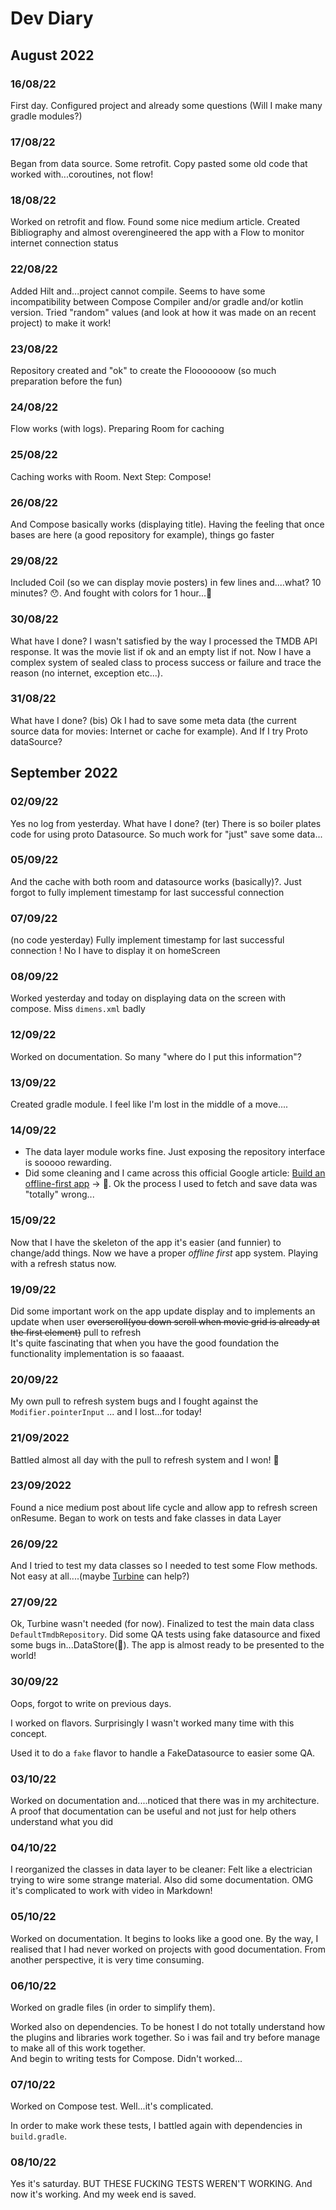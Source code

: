 # Dev Diary

## August 2022

### 16/08/22
First day. Configured project and already some questions (Will I make many gradle modules?)

### 17/08/22
Began from data source. Some retrofit. Copy pasted some old code that worked with...coroutines, not flow!

### 18/08/22
Worked on retrofit and flow. Found some nice medium article. Created Bibliography and almost overengineered the app with a Flow to monitor internet connection status

### 22/08/22
Added Hilt and...project cannot compile. Seems to have some incompatibility between Compose Compiler and/or gradle and/or kotlin version. Tried "random" values (and look at how it was made on an recent project) to make it work!

### 23/08/22
Repository created and "ok" to create the Flooooooow (so much preparation before the fun)

### 24/08/22
Flow works (with logs). Preparing Room for caching

### 25/08/22
Caching works with Room. Next Step: Compose!

### 26/08/22
And Compose basically works (displaying title). Having the feeling that once bases are here (a good repository for example), things go faster

### 29/08/22
Included Coil (so we can display movie posters) in few lines and....what? 10 minutes? 😯. And fought with colors for 1 hour...🤷

### 30/08/22
What have I done? I wasn't satisfied by the way I processed the TMDB API response. It was the movie list if ok and an empty list if not. Now I have a complex system of sealed class to  process success or failure and trace the reason (no internet, exception etc...).

### 31/08/22
What have I done? (bis) Ok I had to save some meta data (the current source data for movies: Internet or cache for example). And If I try Proto dataSource?

## September 2022

### 02/09/22
Yes no log from yesterday. What have I done? (ter) There is so boiler plates code for using proto Datasource. So much work for "just" save some data...

### 05/09/22
And the cache with both room and datasource works (basically)?. Just forgot to fully implement timestamp for last successful connection  

### 07/09/22
(no code yesterday) Fully implement timestamp for last successful connection ! No I have to display it on homeScreen   

### 08/09/22
Worked yesterday and today on displaying data on the screen with compose. Miss `dimens.xml` badly

### 12/09/22
Worked on documentation. So many "where do I put this information"?

### 13/09/22
Created gradle module. I feel like I'm lost in the middle of a move....

### 14/09/22
* The data layer module works fine. Just exposing the repository interface is sooooo rewarding.
* Did some cleaning and I came across this official Google article: [Build an offline-first app](https://developer.android.com/topic/architecture/data-layer/offline-first)
-> 🤯. Ok the process I used to fetch and save data was "totally" wrong...

### 15/09/22
Now that I have the skeleton of the app it's easier (and funnier) to change/add things. Now we have a proper _offline first_ app system. Playing with a refresh status now. 

### 19/09/22
Did some important work on the app update display and to implements an update when user ~~overscroll(you down scroll when movie grid is already at the first element)~~ pull to refresh\
It's quite fascinating that when you have the good foundation the functionality implementation is so faaaast.

### 20/09/22
My own pull to refresh system bugs and I fought against the `Modifier.pointerInput` ... and I lost...for today!

### 21/09/2022
Battled almost all day with the pull to refresh system and I won! 🍷

### 23/09/2022
Found a nice medium post about life cycle and allow app to refresh screen onResume. Began to work on tests and fake classes in data Layer

### 26/09/22
And I tried to test my data classes so I needed to test some Flow methods. Not easy at all....(maybe [Turbine](https://github.com/cashapp/turbine) can help?)

### 27/09/22
Ok, Turbine wasn't needed (for now). Finalized to test the main data class `DefaultTmdbRepository`. Did some QA tests using fake datasource and fixed some bugs in...DataStore(🤷). The app is almost ready to be presented to the world!

### 30/09/22
Oops, forgot to write on previous days.

I worked on flavors. Surprisingly I wasn't worked many time with this concept. 

Used it to do a `fake` flavor to handle a FakeDatasource to easier some QA. 

### 03/10/22
Worked on documentation and....noticed that there was in my architecture. 
A proof that documentation can be useful and not just for help others understand what you did 

### 04/10/22
I reorganized the classes in data layer to be cleaner: Felt like a electrician trying to wire some strange material.
Also did some documentation. OMG it's complicated to work with video in Markdown!

### 05/10/22
Worked on documentation. It begins to looks like a good one. By the way, I realised that I had never worked on projects with good documentation. From another perspective, it is very time consuming. 

### 06/10/22
Worked on gradle files (in order to simplify them).   

Worked also on dependencies. To be honest I do not totally understand how the plugins and libraries work together. So i was fail and try before manage to make all of this work together.   
And begin to writing tests for Compose. Didn't worked...

### 07/10/22
Worked on Compose test. Well...it's complicated.  

In order to make work these tests, I battled again with dependencies in `build.gradle`. 

### 08/10/22
Yes it's saturday. BUT THESE FUCKING TESTS WEREN'T WORKING. And now it's working. And my week end is saved. 